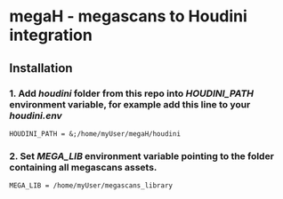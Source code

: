 megaH - megascans to Houdini integration
===========================

Installation
------------

### 1. Add *houdini* folder from this repo into *HOUDINI_PATH* environment variable, for example add this line to your *houdini.env*
```
HOUDINI_PATH = &;/home/myUser/megaH/houdini
```

### 2. Set *MEGA_LIB* environment variable pointing to the folder containing all megascans assets.
```
MEGA_LIB = /home/myUser/megascans_library
```